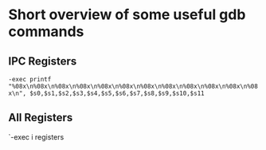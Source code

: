# Short overview of some useful gdb commands

## IPC Registers

`-exec printf "%08x\n%08x\n%08x\n%08x\n%08x\n%08x\n%08x\n%08x\n%08x\n%08x\n%08x\n%08x\n", $s0,$s1,$s2,$s3,$s4,$s5,$s6,$s7,$s8,$s9,$s10,$s11`

## All Registers

`-exec i registers

